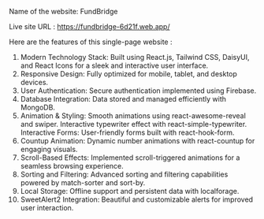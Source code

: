 Name of the website: FundBridge

Live site URL :
https://fundbridge-6d21f.web.app/

Here are the features of this single-page website :
1. Modern Technology Stack: Built using React.js, Tailwind CSS, DaisyUI, and React Icons for a sleek and interactive user interface.
2. Responsive Design: Fully optimized for mobile, tablet, and desktop devices.
3. User Authentication: Secure authentication implemented using Firebase.
4. Database Integration: Data stored and managed efficiently with MongoDB.
5. Animation & Styling:
Smooth animations using react-awesome-reveal and swiper.
Interactive typewriter effect with react-simple-typewriter.
Interactive Forms: User-friendly forms built with react-hook-form.
6. Countup Animation: Dynamic number animations with react-countup for engaging visuals.
7. Scroll-Based Effects: Implemented scroll-triggered animations for a seamless browsing experience.
8. Sorting and Filtering: Advanced sorting and filtering capabilities powered by match-sorter and sort-by.
9. Local Storage: Offline support and persistent data with localforage.
10. SweetAlert2 Integration: Beautiful and customizable alerts for improved user interaction.